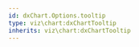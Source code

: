 ```yaml
---
id: dxChart.Options.tooltip
type: viz\chart:dxChartTooltip
inherits: viz\chart:dxChartTooltip
---
```

